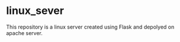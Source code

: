 # linux_sever
This repository is a linux server created using Flask and depolyed on apache server.  
